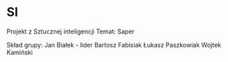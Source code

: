 # SI
Projekt z Sztucznej inteligencji
Temat: Saper

Skład grupy:
Jan Białek - lider
Bartosz Fabisiak
Łukasz Paszkowiak
Wojtek Kamiński

